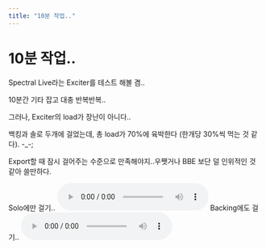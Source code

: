 ```yaml
---
title: "10분 작업.."
---
```

# 10분 작업..


Spectral Live라는 Exciter를 테스트 해볼 겸..

10분간 기타 잡고 대충 반복반복..

그러나, Exciter의 load가 장난이 아니다..

백킹과 솔로 두개에 걸었는데, 총 load가 70%에 육박한다 (한개당 30%씩 먹는 것 같다). -_-;

Export할 때 잠시 걸어주는 수준으로 만족해야지..우쨋거나 BBE 보단 덜 인위적인 것 같아 쓸만하다.

Solo에만 걸기..
<audio src="/assets/images/fefe9b51926fcdfd342b29d8bc998372.mp3" controls preload></audio>
Backing에도 걸기..
<audio src="/assets/images/4c37caf842c3fa1f352742eb8ad7e4c3.mp3" controls preload></audio>



